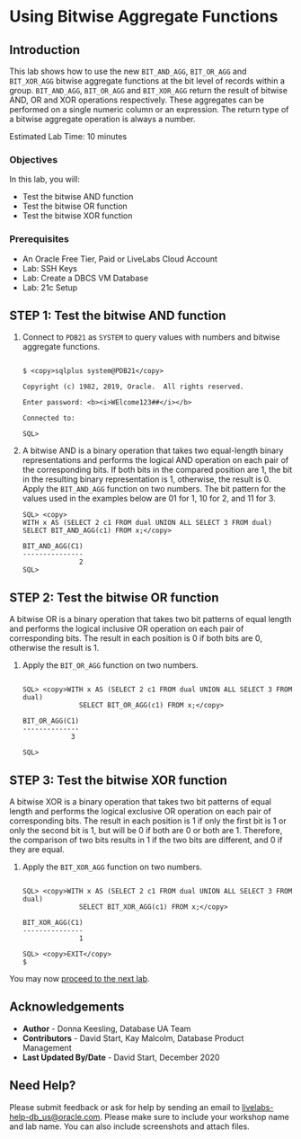 # Using Bitwise Aggregate Functions

## Introduction
This lab shows how to use the new `BIT_AND_AGG`, `BIT_OR_AGG` and `BIT_XOR_AGG` bitwise aggregate functions at the bit level of records within a group. `BIT_AND_AGG`, `BIT_OR_AGG` and `BIT_XOR_AGG` return the result of bitwise AND, OR and XOR operations respectively. These aggregates can be performed on a single numeric column or an expression. The return type of a bitwise aggregate operation is always a number.

Estimated Lab Time: 10 minutes

### Objectives
In this lab, you will:
* Test the bitwise AND function
* Test the bitwise OR function
* Test the bitwise XOR function

### Prerequisites

* An Oracle Free Tier, Paid or LiveLabs Cloud Account
* Lab: SSH Keys
* Lab: Create a DBCS VM Database
* Lab: 21c Setup


## **STEP 1:** Test the bitwise AND function

1. Connect to `PDB21` as `SYSTEM` to query values with numbers and bitwise aggregate functions.


    ```

    $ <copy>sqlplus system@PDB21</copy>

    Copyright (c) 1982, 2019, Oracle.  All rights reserved.

    Enter password: <b><i>WElcome123##</i></b>

    Connected to:

    SQL>

    ```

2.  A bitwise AND is a binary operation that takes two equal-length binary representations and performs the logical AND operation on each pair of the corresponding bits. If both bits in the compared position are 1, the bit in the resulting binary representation is 1, otherwise, the result is 0. Apply the `BIT_AND_AGG` function on two numbers. The bit pattern for the values used in the examples below are 01 for 1, 10 for 2, and 11 for 3.

    ```
    SQL> <copy>
    WITH x AS (SELECT 2 c1 FROM dual UNION ALL SELECT 3 FROM dual)
    SELECT BIT_AND_AGG(c1) FROM x;</copy>

    BIT_AND_AGG(C1)
    ---------------
                  2
    SQL>

    ```

## **STEP 2:** Test the bitwise OR function

A bitwise OR is a binary operation that takes two bit patterns of equal length and performs the logical inclusive OR operation on each pair of corresponding bits. The result in each position is 0 if both bits are 0, otherwise the result is 1.

1. Apply the `BIT_OR_AGG` function on two numbers.

    ```

    SQL> <copy>WITH x AS (SELECT 2 c1 FROM dual UNION ALL SELECT 3 FROM dual)
                  SELECT BIT_OR_AGG(c1) FROM x;</copy>

    BIT_OR_AGG(C1)
    --------------
                3

    SQL>

    ```

## **STEP 3:** Test the bitwise XOR function

A bitwise XOR is a binary operation that takes two bit patterns of equal length and performs the logical exclusive OR operation on each pair of corresponding bits. The result in each position is 1 if only the first bit is 1 or only the second bit is 1, but will be 0 if both are 0 or both are 1. Therefore, the comparison of two bits results in 1 if the two bits are different, and 0 if they are equal.

1. Apply the `BIT_XOR_AGG` function on two numbers.

    ```

    SQL> <copy>WITH x AS (SELECT 2 c1 FROM dual UNION ALL SELECT 3 FROM dual)
                  SELECT BIT_XOR_AGG(c1) FROM x;</copy>

    BIT_XOR_AGG(C1)
    ---------------
                  1

    SQL> <copy>EXIT</copy>
    $

    ```


You may now [proceed to the next lab](#next).


## Acknowledgements
* **Author** - Donna Keesling, Database UA Team
* **Contributors** -  David Start, Kay Malcolm, Database Product Management
* **Last Updated By/Date** -  David Start, December 2020

## Need Help?

Please submit feedback or ask for help by sending an email to [livelabs-help-db_us@oracle.com](livelabs-help-db_us@oracle.com). Please make sure to include your workshop name and lab name.  You can also include screenshots and attach files.
